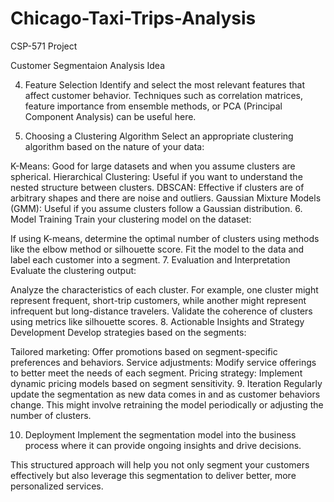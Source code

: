 # Chicago-Taxi-Trips-Analysis
CSP-571 Project

Customer Segmentaion Analysis Idea

4. Feature Selection
Identify and select the most relevant features that affect customer behavior. Techniques such as correlation matrices, feature importance from ensemble methods, or PCA (Principal Component Analysis) can be useful here.

5. Choosing a Clustering Algorithm
Select an appropriate clustering algorithm based on the nature of your data:

K-Means: Good for large datasets and when you assume clusters are spherical.
Hierarchical Clustering: Useful if you want to understand the nested structure between clusters.
DBSCAN: Effective if clusters are of arbitrary shapes and there are noise and outliers.
Gaussian Mixture Models (GMM): Useful if you assume clusters follow a Gaussian distribution.
6. Model Training
Train your clustering model on the dataset:

If using K-means, determine the optimal number of clusters using methods like the elbow method or silhouette score.
Fit the model to the data and label each customer into a segment.
7. Evaluation and Interpretation
Evaluate the clustering output:

Analyze the characteristics of each cluster. For example, one cluster might represent frequent, short-trip customers, while another might represent infrequent but long-distance travelers.
Validate the coherence of clusters using metrics like silhouette scores.
8. Actionable Insights and Strategy Development
Develop strategies based on the segments:

Tailored marketing: Offer promotions based on segment-specific preferences and behaviors.
Service adjustments: Modify service offerings to better meet the needs of each segment.
Pricing strategy: Implement dynamic pricing models based on segment sensitivity.
9. Iteration
Regularly update the segmentation as new data comes in and as customer behaviors change. This might involve retraining the model periodically or adjusting the number of clusters.

10. Deployment
Implement the segmentation model into the business process where it can provide ongoing insights and drive decisions.

This structured approach will help you not only segment your customers effectively but also leverage this segmentation to deliver better, more personalized services.
